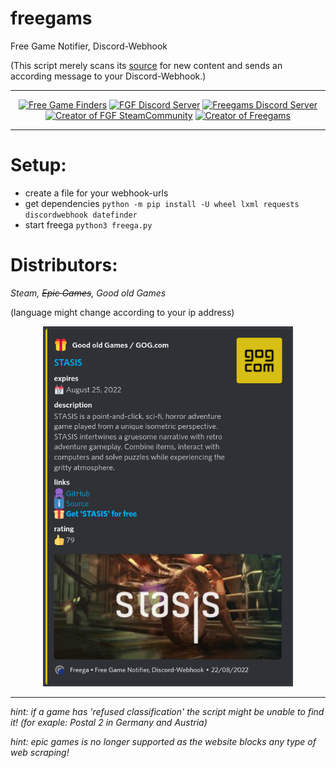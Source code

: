 # freegams

Free Game Notifier, Discord-Webhook

(This script merely scans its [source](https://steamcommunity.com/groups/freegamesfinders/announcements) for new content and sends an according message to your Discord-Webhook.)

------------------------------------------
<p align="center">
<a href="https://steamcommunity.com/groups/freegamesfinders/announcements"><img title="Free Game Finders" src="https://avatars.cloudflare.steamstatic.com/cebef01be773032093af3b4b453bb25ae85e0c93_full.jpg" height="150"></a>
<a href="https://discord.gg/pTUupKE"><img title="FGF Discord Server" src="https://clipartcraft.com/images/discord-logo-transparent-gray-1.png" width="150"></a>
<a href="https://discord.gg/VUQN9HzhjT"><img title="Freegams Discord Server" src="https://media.glassdoor.com/sqll/910317/discord-squarelogo-1497339636473.png" height="150"></a>
<a href="https://steamcommunity.com/profiles/76561197995443256"><img title="Creator of FGF SteamCommunity" src="https://avatars.cloudflare.steamstatic.com/e3d4765b84b1736a0819cb954b13f7b648c5ea1e_full.jpg" height="150"></a>
<a href="https://steamcommunity.com/id/Prometheus152/"><img title="Creator of Freegams" src="https://avatars.cloudflare.steamstatic.com/ba1f8273c0c475ecc43955acddcd9e5466ae06a2_full.jpg" height="150"></a>
</p>

------------------------------------------

# Setup:

* create a file for your webhook-urls
* get dependencies ```python -m pip install -U wheel lxml requests discordwebhook datefinder```
* start freega ```python3 freega.py```

# Distributors:
*Steam, ~~Epic Games~~, Good old Games*

(language might change according to your ip address)

<p align="center">
<a href="https://www.gog.com/"><img title="Good Old Games" src="https://github.com/khaos152/freegams/blob/main/example/gog.png?raw=true" width="400"></a>
</p>

------------------------------------------

*hint: if a game has 'refused classification' the script might be unable to find it!
(for exaple: Postal 2 in Germany and Austria)*

*hint: epic games is no longer supported as the website blocks any type of web scraping!*

